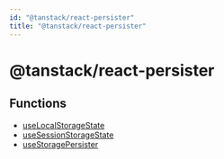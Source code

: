 ```yaml
---
id: "@tanstack/react-persister"
title: "@tanstack/react-persister"
---
```


<!-- DO NOT EDIT: this page is autogenerated from the type comments -->

# @tanstack/react-persister

## Functions

- [useLocalStorageState](../functions/uselocalstoragestate.md)
- [useSessionStorageState](../functions/usesessionstoragestate.md)
- [useStoragePersister](../functions/usestoragepersister.md)
